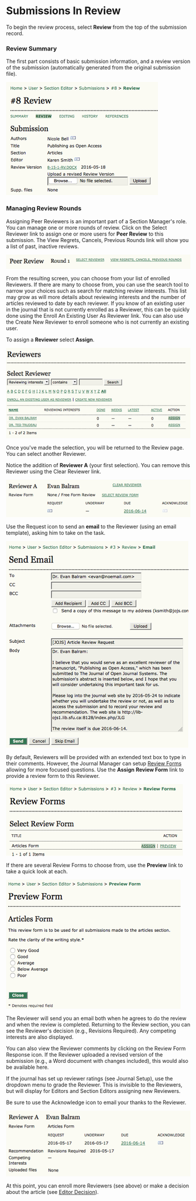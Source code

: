 # Submissions In Review

To begin the review process, select **Review** from the top of the submission record.





### Review Summary







The first part consists of basic submission information, and a review version of the submission (automatically generated from the original submission file).

![Submission Review](images/chapter8/section_5rev.png)  




### Managing Review Rounds






Assigning Peer Reviewers is an important part of a Section Manager's role. You can manage one or more rounds of review. Click on the Select Reviewer link to assign one or more users for **Peer Review** to this submission. The View Regrets, Cancels, Previous Rounds link will show you a list of past, inactive reviews.

![Peer Review](images/chapter8/section_6.png)



From the resulting screen, you can choose from your list of enrolled Reviewers. If there are many to choose from, you can use the search tool to narrow your choices such as search for matching review interests. This list may grow as will more details about reviewing interests and the number of articles reviewed to date by each reviewer. If you know of an existing user in the journal that is not currently enrolled as a Reviewer, this can be quickly done using the Enroll An Existing User As Reviewer link. You can also use the Create New Reviewer to enroll someone who is not currently an existing user. 

To assign a **Reviewer** select **Assign**.

![Assign Reviewer](images/chapter8/section_7.png)



Once you've made the selection, you will be returned to the Review page. You can select another Reviewer.

Notice the addition of **Reviewer A** (your first selection). You can remove this Reviewer using the Clear Reviewer link.


![Request Reviewer](images/chapter8/section_8.png)  
  

Use the Request icon to send an **email** to the Reviewer (using an email template), asking him to take on the task.


![Request Email](images/chapter8/section_9.png)  


By default, Reviewers will be provided with an extended text box to type in their comments. However, the Journal Manager can setup [Review Forms](https://docs.pkp.sfu.ca/learning-ojs-2/en/review_forms) allowing for more focused questions. Use the **Assign** **Review Form** link to provide a review form to this Reviewer.


![Assign Review Form](images/chapter8/section_10.png)

If there are several Review Forms to choose from, use the **Preview** link to take a quick look at each.


![Preview Review Form](images/chapter8/section_11.png)  



The Reviewer will send you an email both when he agrees to do the review and when the review is completed. Returning to the Review section, you can see the Reviewer's decision (e.g., Revisions Required). Any competing interests are also displayed.

You can also view the Reviewer comments by clicking on the Review Form Response icon. If the Reviewer uploaded a revised version of the submission (e.g., a Word document with changes included), this would also be available here.

If the journal has set up reviewer ratings (see Journal Setup), use the dropdown menu to grade the Reviewer. This is invisible to the Reviewers, but will display for Editors and Section Editors assigning new Reviewers.

Be sure to use the Acknowledge icon to email your thanks to the Reviewer.


![Review Information](images/chapter8/section_12.png)

At this point, you can enroll more Reviewers (see above) or make a decision about the article (see [Editor Decision](https://docs.pkp.sfu.ca/learning-ojs-2/en/editor_decision)).

